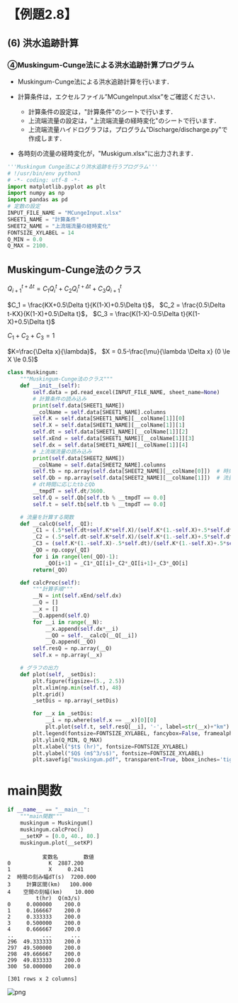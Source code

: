 # 【例題2.8】

## (6) 洪水追跡計算
### ④Muskingum-Cunge法による洪水追跡計算プログラム

- Muskingum-Cunge法による洪水追跡計算を行います．

- 計算条件は，エクセルファイル”MCungeInput.xlsx”をご確認ください．
    - 計算条件の設定は，"計算条件"のシートで行います．
    - 上流端流量の設定は，"上流端流量の経時変化"のシートで行います．
    - 上流端流量ハイドログラフは，プログラム"Discharge/discharge.py"で作成します．

- 各時刻の流量の経時変化が，"Muskigum.xlsx"に出力されます．



```python
'''Muskingum Cunge法により洪水追跡を行うプログラム'''
# !/usr/bin/env python3
# -*- coding: utf-8 -*-
import matplotlib.pyplot as plt
import numpy as np
import pandas as pd
# 定数の設定
INPUT_FILE_NAME = "MCungeInput.xlsx"
SHEET1_NAME = "計算条件"
SHEET2_NAME = "上流端流量の経時変化"
FONTSIZE_XYLABEL = 14
Q_MIN = 0.0
Q_MAX = 2100.
```

## Muskingum-Cunge法のクラス
$Q_{i+1}^{t+\Delta t} = C_1 Q_i^{t} + C_2 Q_i^{t+\Delta t} + C_3 Q_{i+1}^{t}$

$C_1 = \frac{KX+0.5\Delta t}{K(1-X)+0.5\Delta t}$，
$C_2 = \frac{0.5\Delta t-KX}{K(1-X)+0.5\Delta t}$，
$C_3 = \frac{K(1-X)-0.5\Delta t}{K(1-X)+0.5\Delta t}$

$C_1+C_2+C_3 = 1$

$K=\frac{\Delta x}{\lambda}$， $X = 0.5-\frac{\mu}{\lambda \Delta x} (0 \le X \le 0.5)$



```python
class Muskingum:
    """Muskingum-Cunge法のクラス"""
    def __init__(self):
        self.data = pd.read_excel(INPUT_FILE_NAME, sheet_name=None)
        # 計算条件の読み込み
        print(self.data[SHEET1_NAME])
        __colName = self.data[SHEET1_NAME].columns
        self.K = self.data[SHEET1_NAME][__colName[1]][0]
        self.X = self.data[SHEET1_NAME][__colName[1]][1]
        self.dt = self.data[SHEET1_NAME][__colName[1]][2]
        self.xEnd = self.data[SHEET1_NAME][__colName[1]][3]
        self.dx = self.data[SHEET1_NAME][__colName[1]][4]
        # 上流端流量の読み込み
        print(self.data[SHEET2_NAME])
        __colName = self.data[SHEET2_NAME].columns
        self.tb = np.array(self.data[SHEET2_NAME][__colName[0]])  # 時刻
        self.Qb = np.array(self.data[SHEET2_NAME][__colName[1]])  # 流量
        # dt時間に応じたtbとQb
        __tmpdT = self.dt/3600.
        self.Q = self.Qb[self.tb % __tmpdT == 0.0]
        self.t = self.tb[self.tb % __tmpdT == 0.0]

    # 流量を計算する関数
    def __calcQ(self, _QI):
        _C1 = (.5*self.dt+self.K*self.X)/(self.K*(1.-self.X)+.5*self.dt)
        _C2 = (.5*self.dt-self.K*self.X)/(self.K*(1.-self.X)+.5*self.dt)
        _C3 = (self.K*(1.-self.X)-.5*self.dt)/(self.K*(1.-self.X)+.5*self.dt)
        _QO = np.copy(_QI)
        for i in range(len(_QO)-1):
            _QO[i+1] = _C1*_QI[i]+_C2*_QI[i+1]+_C3*_QO[i]
        return(_QO)

    def calcProc(self):
        """計算手順"""
        __N = int(self.xEnd/self.dx)
        __Q = []
        __x = []
        __Q.append(self.Q)
        for __i in range(__N):
            __x.append(self.dx*__i)
            __QO = self.__calcQ(__Q[__i])
            __Q.append(__QO)
        self.resQ = np.array(__Q)
        self.x = np.array(__x)

    # グラフの出力
    def plot(self, _setDis):
        plt.figure(figsize=(5., 2.5))
        plt.xlim(np.min(self.t), 48)
        plt.grid()
        _setDis = np.array(_setDis)

        for __x in _setDis:
            __i = np.where(self.x == __x)[0][0]
            plt.plot(self.t, self.resQ[__i], '-', label=str(__x)+"km")
        plt.legend(fontsize=FONTSIZE_XYLABEL, fancybox=False, framealpha=1)
        plt.ylim(Q_MIN, Q_MAX)
        plt.xlabel("$t$ (hr)", fontsize=FONTSIZE_XYLABEL)
        plt.ylabel("$Q$ (m$^3/s$)", fontsize=FONTSIZE_XYLABEL)
        plt.savefig("muskingum.pdf", transparent=True, bbox_inches='tight')
```

# main関数


```python
if __name__ == "__main__":
    """main関数"""
    muskingum = Muskingum()
    muskingum.calcProc()
    __setKP = [0.0, 40., 80.]
    muskingum.plot(__setKP)
```

               変数名        数値
    0            K  2887.200
    1            X     0.241
    2  時間の刻み幅dT(s)  7200.000
    3     計算区間(km)   100.000
    4    空間の刻幅(km)    10.000
             t(hr)  Q(m3/s)
    0     0.000000    200.0
    1     0.166667    200.0
    2     0.333333    200.0
    3     0.500000    200.0
    4     0.666667    200.0
    ..         ...      ...
    296  49.333333    200.0
    297  49.500000    200.0
    298  49.666667    200.0
    299  49.833333    200.0
    300  50.000000    200.0

    [301 rows x 2 columns]




![png](_figs/output_5_1.png)
